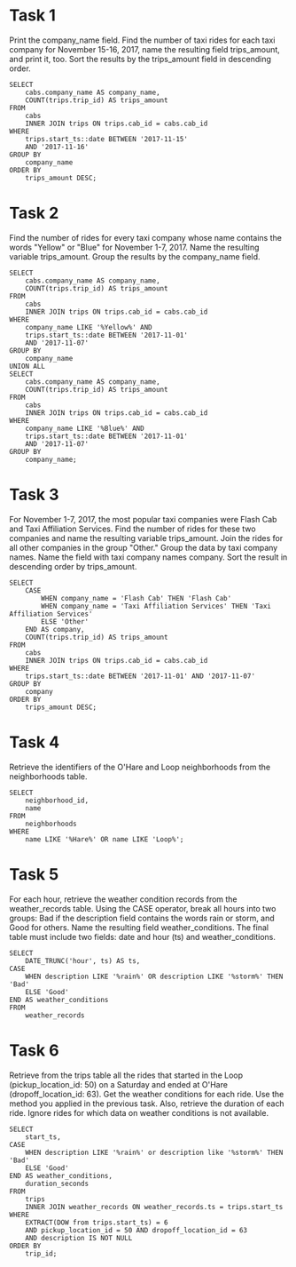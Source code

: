 # Task 1

Print the company_name field. Find the number of taxi rides for each taxi company for November 15-16, 2017, name the resulting field trips_amount, and print it, too. Sort the results by the trips_amount field in descending order.
```
SELECT 
    cabs.company_name AS company_name,
    COUNT(trips.trip_id) AS trips_amount
FROM 
    cabs 
    INNER JOIN trips ON trips.cab_id = cabs.cab_id
WHERE 
    trips.start_ts::date BETWEEN '2017-11-15' 
    AND '2017-11-16' 
GROUP BY
    company_name
ORDER BY
    trips_amount DESC;
```

# Task 2

Find the number of rides for every taxi company whose name contains the words "Yellow" or "Blue" for November 1-7, 2017. Name the resulting variable trips_amount. Group the results by the company_name field.
```
SELECT
    cabs.company_name AS company_name,
    COUNT(trips.trip_id) AS trips_amount
FROM
    cabs
    INNER JOIN trips ON trips.cab_id = cabs.cab_id
WHERE
    company_name LIKE '%Yellow%' AND
    trips.start_ts::date BETWEEN '2017-11-01'
    AND '2017-11-07'
GROUP BY
    company_name
UNION ALL
SELECT
    cabs.company_name AS company_name,
    COUNT(trips.trip_id) AS trips_amount
FROM
    cabs
    INNER JOIN trips ON trips.cab_id = cabs.cab_id
WHERE
    company_name LIKE '%Blue%' AND
    trips.start_ts::date BETWEEN '2017-11-01'
    AND '2017-11-07'
GROUP BY
    company_name;

```

# Task 3
For November 1-7, 2017, the most popular taxi companies were Flash Cab and Taxi Affiliation Services. Find the number of rides for these two companies and name the resulting variable trips_amount. Join the rides for all other companies in the group "Other." Group the data by taxi company names. Name the field with taxi company names company. Sort the result in descending order by trips_amount.
```
SELECT
    CASE
        WHEN company_name = 'Flash Cab' THEN 'Flash Cab'
        WHEN company_name = 'Taxi Affiliation Services' THEN 'Taxi Affiliation Services'
        ELSE 'Other'
    END AS company,
    COUNT(trips.trip_id) AS trips_amount
FROM
    cabs
    INNER JOIN trips ON trips.cab_id = cabs.cab_id
WHERE
    trips.start_ts::date BETWEEN '2017-11-01' AND '2017-11-07'
GROUP BY
    company
ORDER BY
    trips_amount DESC;
```

# Task 4 
Retrieve the identifiers of the O'Hare and Loop neighborhoods  from the neighborhoods table.
```
SELECT
    neighborhood_id,
    name
FROM
    neighborhoods
WHERE
    name LIKE '%Hare%' OR name LIKE 'Loop%';
```

# Task 5

For each hour, retrieve the weather condition records from the weather_records table. Using the CASE operator, break all hours into two groups: Bad if the description field contains the words rain or storm, and Good for others. Name the resulting field weather_conditions. The final table must include two fields: date and hour (ts) and weather_conditions.
```
SELECT
    DATE_TRUNC('hour', ts) AS ts,
CASE
    WHEN description LIKE '%rain%' OR description LIKE '%storm%' THEN 'Bad'
    ELSE 'Good'
END AS weather_conditions
FROM
    weather_records

```

# Task 6
Retrieve from the trips table all the rides that started in the Loop (pickup_location_id: 50) on a Saturday and ended at O'Hare (dropoff_location_id: 63). Get the weather conditions for each ride. Use the method you applied in the previous task. Also, retrieve the duration of each ride. Ignore rides for which data on weather conditions is not available.
```
SELECT
    start_ts,
CASE
    WHEN description LIKE '%rain%' or description like '%storm%' THEN 'Bad'
    ELSE 'Good'
END AS weather_conditions,
    duration_seconds
FROM
    trips
    INNER JOIN weather_records ON weather_records.ts = trips.start_ts
WHERE
    EXTRACT(DOW from trips.start_ts) = 6
    AND pickup_location_id = 50 AND dropoff_location_id = 63
    AND description IS NOT NULL
ORDER BY
    trip_id;
```